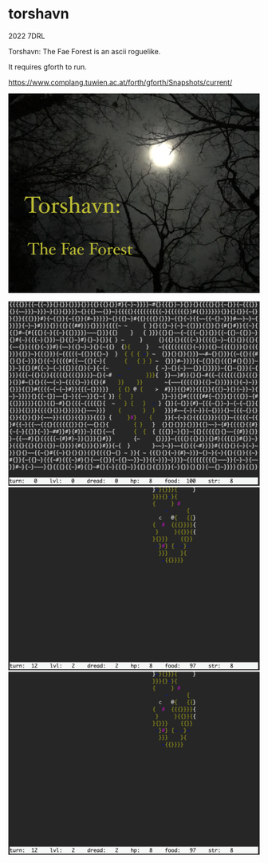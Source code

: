 # torshavn
2022 7DRL

Torshavn: The Fae Forest is an ascii roguelike.

It requires gforth to run.

https://www.complang.tuwien.ac.at/forth/gforth/Snapshots/current/

![image](images/cover.png)

![image](images/img1.png)
![image](images/img2.png)
![image](images/img2.png)
